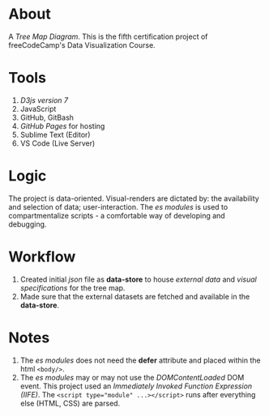 # About
A *Tree Map Diagram*. This is the fifth certification project of freeCodeCamp's Data Visualization Course.

# Tools
  1. *D3js version 7*
  1. JavaScript
  1. GitHub, GitBash
  1. *GitHub Pages* for hosting
  1. Sublime Text (Editor)
  1. VS Code (Live Server)

# Logic
The project is data-oriented. Visual-renders are dictated by: the availability and selection of data; user-interaction.
The *es modules* is used to compartmentalize scripts - a comfortable way of developing and debugging.

# Workflow
  1. Created initial *json* file as **data-store** to house *external data* and *visual specifications* for the tree map.
  1. Made sure that the external datasets are fetched and available in the **data-store**.
 

# Notes
  1. The *es modules* does not need the **defer** attribute and placed within the html `<body/>`.
  1. The *es modules* may or may not use the *DOMContentLoaded* DOM event. This project used an *Immediately Invoked Function Expression (IIFE)*. The `<script type="module" ...></script>` runs after everything else (HTML, CSS) are parsed.